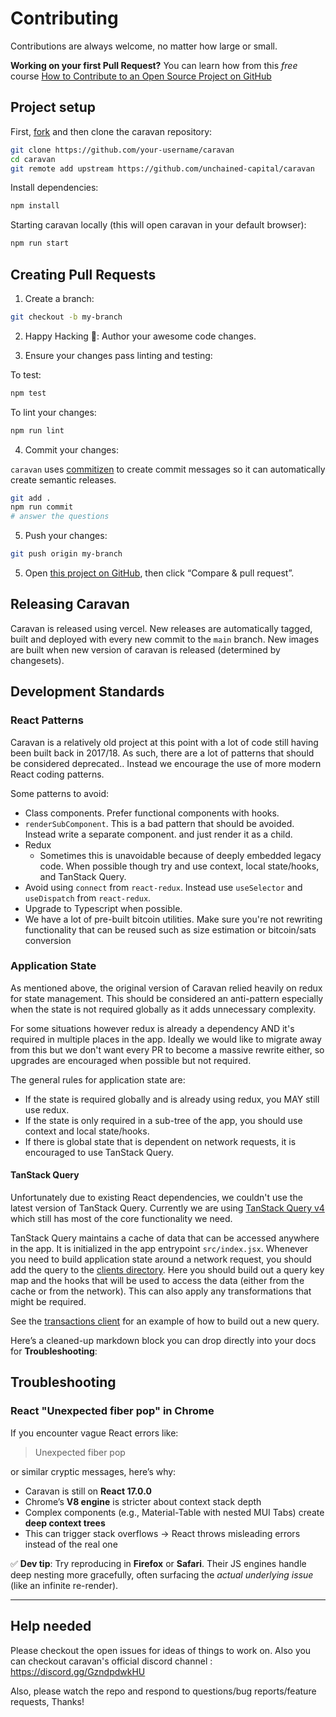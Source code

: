 # Contributing

Contributions are always welcome, no matter how large or small.

**Working on your first Pull Request?** You can learn how from this _free_ course [How to Contribute to an Open Source Project on GitHub](https://egghead.io/courses/how-to-contribute-to-an-open-source-project-on-github)

## Project setup

First, [fork](https://guides.github.com/activities/forking) and then clone the caravan repository:

```sh
git clone https://github.com/your-username/caravan
cd caravan
git remote add upstream https://github.com/unchained-capital/caravan
```

Install dependencies:

```sh
npm install
```

Starting caravan locally (this will open caravan in your default browser):

```sh
npm run start
```

## Creating Pull Requests

1. Create a branch:

```sh
git checkout -b my-branch
```

2. Happy Hacking 🎉: Author your awesome code changes.

3. Ensure your changes pass linting and testing:

To test:

```sh
npm test
```

To lint your changes:

```sh
npm run lint
```

4. Commit your changes:

`caravan` uses [commitizen](https://github.com/commitizen/cz-cli) to create commit messages so it can automatically create semantic releases.

```sh
git add .
npm run commit
# answer the questions
```

5. Push your changes:

```sh
git push origin my-branch
```

5. Open [this project on GitHub](https://github.com/unchained-capital/caravan), then click “Compare & pull request”.

## Releasing Caravan

Caravan is released using vercel. New releases are automatically tagged, built and deployed with every new
commit to the `main` branch. New images are built when new version of caravan is released (determined
by changesets).

## Development Standards

### React Patterns

Caravan is a relatively old project at this point with a lot of code still having been built back in 2017/18.
As such, there are a lot of patterns that should be considered deprecated.. Instead we encourage the use of
more modern React coding patterns.

Some patterns to avoid:

- Class components. Prefer functional components with hooks.
- `renderSubComponent`. This is a bad pattern that should be avoided. Instead write a separate component. and just render it as a child.
- Redux
  - Sometimes this is unavoidable because of deeply embedded legacy code. When possible though
    try and use context, local state/hooks, and TanStack Query.
- Avoid using `connect` from `react-redux`. Instead use `useSelector` and `useDispatch` from `react-redux`.
- Upgrade to Typescript when possible.
- We have a lot of pre-built bitcoin utilities. Make sure you're not rewriting functionality that can be reused such as size estimation or bitcoin/sats conversion

### Application State

As mentioned above, the original version of Caravan relied heavily on redux for state management.
This should be considered an anti-pattern especially when the state is not required globally as
it adds unnecessary complexity.

For some situations however redux is already a dependency AND it's required in multiple places in the
app. Ideally we would like to migrate away from this but we don't want every PR to become a massive
rewrite either, so upgrades are encouraged when possible but not required.

The general rules for application state are:

- If the state is required globally and is already using redux, you MAY still use redux.
- If the state is only required in a sub-tree of the app, you should use context and local state/hooks.
- If there is global state that is dependent on network requests, it is encouraged to use TanStack Query.

#### TanStack Query

Unfortunately due to existing React dependencies, we couldn't use the latest version of TanStack Query.
Currently we are using [TanStack Query v4](https://tanstack.com/query/v4) which still has most of the
core functionality we need.

TanStack Query maintains a cache of data that can be accessed anywhere in the app. It is initialized
in the app entrypoint `src/index.jsx`. Whenever you need to build application state around
a network request, you should add the query to the [clients directory](./src/clients).
Here you should build out a query key map and the hooks that will be used to access the data
(either from the cache or from the network). This can also apply any transformations that might be required.

See the [transactions client](./src/clients/transactions.ts) for an example of how to build out a new query.

Here’s a cleaned-up markdown block you can drop directly into your docs for **Troubleshooting**:

## Troubleshooting

### React "Unexpected fiber pop" in Chrome

If you encounter vague React errors like:

> Unexpected fiber pop

or similar cryptic messages, here’s why:

* Caravan is still on **React 17.0.0**
* Chrome’s **V8 engine** is stricter about context stack depth
* Complex components (e.g., Material-Table with nested MUI Tabs) create **deep context trees**
* This can trigger stack overflows → React throws misleading errors instead of the real one

✅ **Dev tip**:
Try reproducing in **Firefox** or **Safari**. Their JS engines handle deep nesting more gracefully, often surfacing the *actual underlying issue* (like an infinite re-render).

---

## Help needed

Please checkout the open issues for ideas of things to work on.
Also you can checkout caravan's official discord channel : https://discord.gg/GzndpdwkHU

Also, please watch the repo and respond to questions/bug reports/feature requests, Thanks!
